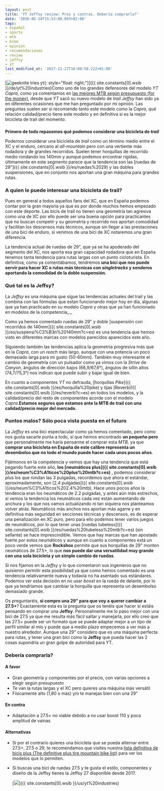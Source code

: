 ```yaml
---
layout: post
title: 'YT Jeffsy review: Pros y contras. Debería comprarla?'
date: '2016-05-24T15:53:00.003+02:00'
tags:
- español
- sports
- mtb
- bike
- opinion
- recomendaciones
- review
- jeffsy
- yt
last_modified_at: '2017-11-27T16:08:50.222+01:00'
---
```


[![geeknite tries yt](https://3.bp.blogspot.com/-UHb-A9hVQCA/Vz-IsiZ9DqI/AAAAAAAAAyw/KS6YE7irg40NeBrxsKDDnEX2f34bFaB-ACLcB/s1600/yt_logo_header_01%255B1%255D.jpg){: style="float: right;"}]({{ site.constants[0].wsib }}/de/yt%20industries)Como uno de los grandes defensores del modelo _YT Capra_, como ya comentamos en [las mejores MTB según presupuesto (for the money)](/2016/03/las-mejores-mtb-segun-presupuesto-for-the-money.html), desde que _YT_ sacó su nuevo modelo de _trail Jeffsy_ han sido ya en diferentes ocasiones que me han preguntado por mi opinión. Las preguntas suelen ser si recomiendo tanto este modelo como la _Capra_, qué relación calidad/precio tiene este modelo y en definitiva si es la mejor bicicleta de trail del momento.  

###

**Primero de todo repasemos qué podemos considerar una bicicleta de _trail_**

Podemos considerar una bicicleta de _trail_ como un término medio entre el XC y el enduro, cercano al _all-mountain_ pero con una vertiente más rodadora y de grandes recorridos. Suelen tener horquillas de recorrido medio rondando los 140mm y aunque podemos encontrar rígidas, últimamente en este segmento parece que la tendencia son las [ruedas de 29"]({{ site.constants[0].wsib }}/es/ruedas%2029) y las dobles suspensiones, que en conjunto nos aportan una gran máquina para grandes rutas.  
  
### **A quien le puede interesar una bicicleta de trail?**

Pues en general a todos aquellos fans del XC, que en España podemos contar por la gran mayoría ya que es por donde muchos hemos empezado con este deporte. Las bicis de trail no tienen una geometría tan agresiva como una de XC por ello puede ser una buena opción para practicantes que no buscan competir y su geometría y recorrido nos aportan comodidad y facilitan los descensos más técnicos, aunque sin llegar a las prestaciones de una bici de enduro, si venimos de una bici de XC notaremos una gran diferencia.  
  
La tendencia actual de ruedas de 29", que ya se ha apoderado del segmento del XC, nos aporta esa gran capacidad rodadora que en España tenemos tanta tendencia para rutas largas con un punto cicloturista. En definitiva, como ya comentábamos, tendremos **una bici que nos puede servir para hacer XC o rutas más técnicas con _singletracks_ y senderos aportando la comodidad de la doble suspensión.**  
  
### Qué tal es la Jeffsy?

La _Jeffsy_ es una máquina que sigue las tendencias actuales del trail y las combina con las fórmulas que estan funcionando mejor hoy en día, algunas que ya han practicado en su modelo _Capra_ y otras que ya han funcionado en modelos de la competencia_._

Como ya hemos comentado ruedas de 29" y doble [suspensión con recorridos de 140mm]({{ site.constants[0].wsib }}/es/suspensi%C3%B3n%20140mm?c=es) es una tendencia que hemos visto en diferentes marcas con modelos parecidos aparecidos este año.

Siguiendo también las tendencias aplica la geometría progresiva más que en la _Capra_, con un _reach_ más largo, aunque con una potencia un poco demasiado larga para mi gusto (50-60mm). También muy interesante el cambio de geometría con un pulsador como ya vimos con la _Strive_ de _Canyon_, ángulos de dirección bajos (66,9/67,6°), ángulos de sillín altos (74,7/75,3°) nos indican que puede subir y bajar igual de bien.

En cuanto a componentes _YT_ no defrauda, [horquillas _Pike_]({{ site.constants[0].wsib }}/es/horquilla%20pike)  y tijas [Reverb]({{ site.constants[0].wsib }}/es/reverb?c=es) en todos los modelos, y la calidad/precio del resto de componentes acorde con el modelo _Capra_.**Estamos seguros que estamos ante la MTB de trail con una calidad/precio mejor del mercado.**  

### **Puntos malos? Sólo poca vista puesta en el futuro**

La _Jeffsy_ es una bici espectacular como ya hemos comentado, pero como nos gusta sacarle punta a todo, sí que hemos encontrado **un pequeño pero** que personalmente me haría pensarme el comprar esta _MTB,_ ya que **comprar una bicicleta en España de este calibre representa un desembolso que no todo el mundo puede hacer cada unos pocos años**.  
  
Fijémonos en la competencia y vemos que hay una tendencia que está pegando fuerte este año, **los [neumáticos plus]({{ site.constants[0].wsib }}/es/neum%C3%A1ticos%20plus%20mtb?c=es)** , podemos considerar plus los que rondan las 3 pulgadas, recordemos que ahora el estándar, aproximadamente, son [2,4 pulgadas]({{ site.constants[0].wsib }}/es/neum%C3%A1ticos%202.4%20mtb). Hace unos pocos años la tendencia eran los neumáticos de 2.2 pulgadas, y antes aún más estrechos, si vemos la tendencia los neumáticos cada vez están aumentando de anchura y los que nos vamos actualizando ni tan siquiera nos planteamos volver atrás. Neumáticos más anchos nos aportan más agarre y en definitiva más seguridad en secciones técnicas y descensos, es de esperar una penalización en XC puro, pero para ello podemos tener varios juegos de neumáticos, por lo que tener unas [ruedas tubeless]({{ site.constants[0].wsib }}/es/ruedas%20tubeless%20mtb?c=es) (sin sellante) se hace imprescindible. Vemos que hay marcas que han apostado fuerte por estos neumáticos y aunque en cuanto a componentes está un poco verde vemos que **Rockshox** permite que sus horquillas de 29" monten neumáticos de 27.5+, lo que **nos puede dar una versatilidad muy grande con una sola bicicleta y un simple cambio de ruedas**.  
  
Si nos fijamos en la _Jeffsy_ y lo que comentaron sus ingenieros que no quisieron permitir esta posibilidad ya que como hemos comentado es una tendencia relativamente nueva y todavía no ha asentado sus estándares. Podemos ver esta decisión en no usar _boost_ en la rueda de delante, por lo que ya tendríamos que cambiar la horquilla que representa un desembolso demasiado grande.  
  
Os preguntaréis, **si compro una 29" para que voy a querer cambiar a 27.5+**? Exactamente esta es la pregunta que os tenéis que hacer si estáis pensando en comprar una **Jeffsy**. Personalmente me lo paso mejor con una bici de 27.5 ya que me resulta más fácil saltar y manejarla, por ello creo que las 27.5+ puede ser un formato que se puede adaptar mejor a un tipo de perfil similar al mío y puede que a medio plazo empecemos a ver más a nuestro alrededor. Aunque una 29" considero que es una máquina perfecta para rutas, y tener una gran bici como la **Jeffsy** que pueda hacer las 2 cosas supondría un gran golpe de autoridad para YT.  
  
### Debería comprarla?

#### A favor

* Gran geometría y componentes por el precio, con varias opciones a elegir según presupuesto
* Te van la rutas largas y el XC pero quieres una máquina más versátil
* Físicamente alto (1,80 o más) y/o te manejas bien con una 29"

#### En contra

* Adaptación a 27.5+ no viable debido a no usar boost 110 y poca amplitud de vainas

#### Alternativas

* Si por el contrario quieres una bicicleta que se pueda alternar entre 27.5+, 27.5 o 29, te recomendamos que visites nuestra [lista definitiva de bicis plus (The definitive plus tire mountain bike list)](/2017/02/the-definitive-plus-tire-mountain-bike-list.html) para ver los modelos que lo permiten.
* Si buscas una bici de ruedas 27.5 y te gusta el estilo, componentes y diseño de la Jeffsy tienes la Jeffsy 27 disponible desde 2017.

  [![](https://4.bp.blogspot.com/-9DgrvU34KQg/V0RaNghM4NI/AAAAAAAAAzA/E7VP0FyjcI4-fWXu-TKl-xS7SZ3o38YdwCLcB/s1600/jeffsy.jpg)]({{ site.constants[0].wsib }}/us/yt%20industries)
  